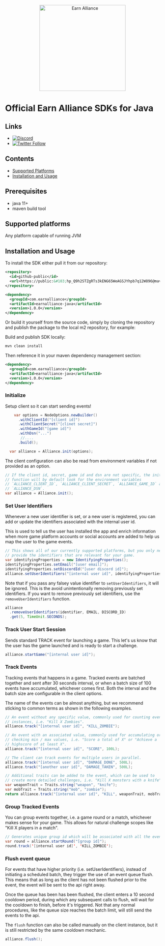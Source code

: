 <p align="center">
  <a href="https://www.earnalliance.com?utm_source=github&utm_medium=logo" target="_blank">
    <img src="https://www.earnalliance.com/new/svgs/ea_logo.svg" alt="Earn Alliance" width="280">
  </a>
</p>

# Official Earn Alliance SDKs for Java

## Links

- [![Discord](https://img.shields.io/discord/926167446648397836)](http://discord.gg/2VqABVytBZ)
- [![Twitter Follow](https://img.shields.io/twitter/follow/earnalliance?label=Earn%20Alliance&style=social)](https://twitter.com/intent/follow?screen_name=earnalliance)

## Contents

- [Supported Platforms](#supported-platforms)
- [Installation and Usage](#installation-and-usage)

## Prerequisites
* java 11+
* maven build tool

## Supported platforms
Any platform capable of running JVM

## Installation and Usage

To install the SDK either pull it from our repository:
```xml
<repository>
  <id>github-public</id>
  <url>https://public:&#103;hp_Q9h2STZgRTs3kENG65WeAGSJYhpb7q12W896@maven.pkg.github.com/earn-alliance/earnalliance-java</url>
</repository>
```
```xml
<dependency>
  <groupId>com.earnalliance</groupId>
  <artifactId>earnalliance-java</artifactId>
  <version>1.0.0</version>
</dependency>
```

Or build it yourself from the source code, simply by cloning the repository and publish the package to the local m2 repository, for example:

Build and publish SDK locally:
```sh
mvn clean install
```

Then reference it in your maven dependency management section:
```xml
<dependency>
  <groupId>com.earnalliance</groupId>
  <artifactId>earnalliance-java</artifactId>
  <version>1.0.0</version>
</dependency>
```

### Initialize

Setup client so it can start sending events!

```java
    var options = NodeOptions.newBuilder()
      .withClientId("[client id]")
      .withClientSecret("[clinet secret]")
      .withGameId("[game id]")
      .withDsn("...")
       //....
      .build();

  var alliance = Alliance.init(options);
```

The client configuration can also be read from environment variables if not
provided as an option.

```java
// If the client id, secret, game id and dsn are not specific, the init
// function will by default look for the environment variables
// `ALLIANCE_CLIENT_ID`, `ALLIANCE_CLIENT_SECRET`, `ALLIANCE_GAME_ID` and
// `ALLIANCE_DSN`.
var alliance = Alliance.init();
```

### Set User Identifiers

Whenever a new user identifier is set, or a new user is registered, you can add or update the identifiers associated with the internal user id.

This is used to tell us the user has installed the app and enrich information when more game platform accounts or social accounts are added to help us map the user to the game events.

```java
// This shows all of our currently supported platforms, but you only need to
// provide the identifiers that are relevant for your game.
var identifyingProperties = new IdentifyingProperties();
identifyingProperties.setEmail("[user email]");
identifyingProperties.setDiscordId("[user discord id]");
alliance.setUserIdentifiers("[internal user id]", identifyingProperties);
```

Note that if you pass any falsey value identifier to `setUserIdentifiers`, it will be ignored.
This is the avoid unintentionally removing previously set identifiers. If you want
to remove previously set identifiers, use the `removeUserIdentifiers` function.

```java
alliance
  .removeUserIdentifiers(identifier, EMAIL, DISCORD_ID)
  .get(5, TimeUnit.SECONDS);
```

### Track User Start Session

Sends standard TRACK event for launching a game. This let's us know that the user
has the game launched and is ready to start a challenge.

```java
alliance.startGame("[internal user id]");
```

### Track Events

Tracking events that happens in a game. Tracked events are batched together and sent after 30 seconds interval, or when a batch size of 100 events have
accumulated, whichever comes first. Both the interval and the batch size are
configurable in the client options.

The name of the events can be almost anything, but we recommend sticking to
common terms as shown in the following examples.

```java
// An event without any specific value, commonly used for counting event
// instances, i.e. "Kill X Zombies".
alliance.track("[internal user id]", "KILL_ZOMBIE");

// An event with an associated value, commonly used for accumulating or
// checking min / max values, i.e. "Score a total of X" or "Achieve a
// highscore of at least X".
alliance.track("[internal user id]", "SCORE", 100L);

// The client can track events for multiple users in parallel.
alliance.track("[internal user id]", "DAMAGE_DONE", 500L);
alliance.track("[another user id]", "DAMAGE_TAKEN", 500L);

// Additional traits can be added to the event, which can be used to
// create more detailed challenges, i.e. "Kill X monsters with a knife".
var weaponTrait = Traits.string("weapon", "knife");
var mobTrait = Traits.string("mob", "zombie");
return alliance.track("[internal user id]", "KILL", weaponTrait, mobTrait);
```

### Group Tracked Events

You can group events together, i.e. a game round or a match, whichever makes
sense for your game. This allows for natural challenge scopes like "Kill X players
in a match".

```java
// Generates unique group id which will be associated with all the events
var round = alliance.startRound("[group id]");
round.track('[internal user id]', 'KILL_ZOMBIE');
```

### Flush event queue

For events that have higher priority (i.e. setUserIdentifiers), instead of
initiating a scheduled batch, they trigger the use of an event queue flush.
This means that as long as the client has not been flushed prior to the event,
the event will be sent to the api right away.

Once the queue has been has been flushed, the client enters a 10 second cooldown
period, during which any subsequent calls to flush, will wait for the cooldown
to finish, before it's triggered. Not that any normal procedures, like the queue
size reaches the batch limit, will still send the events to the api.

The `flush` function can also be called manually on the client instance, but
it is still restricted by the same cooldown mechanic.

```java
alliance.flush();
```
